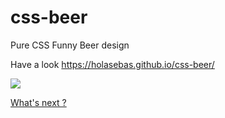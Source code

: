 # css-beer
Pure CSS Funny Beer design

Have a look
https://holasebas.github.io/css-beer/

![](https://holasebas.github.io/css-beer/preview.png)

[What's next ? ](https://twitter.com/cbastian0)


